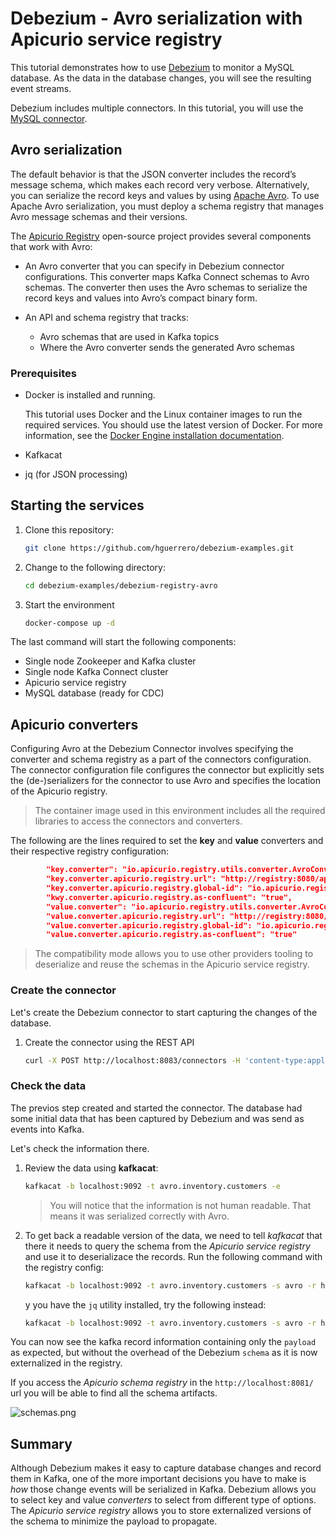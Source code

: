 # Debezium - Avro serialization with Apicurio service registry

This tutorial demonstrates how to use [Debezium](https://debezium.io/) to monitor a MySQL database. As the data in the database changes, you will see the resulting event streams.

Debezium includes multiple connectors. In this tutorial, you will use the [MySQL connector](https://debezium.io/documentation/reference/1.3/connectors/mysql.html).

## Avro serialization

The default behavior is that the JSON converter includes the record’s message schema, which makes each record very verbose. Alternatively, you can serialize the record keys and values by using [Apache Avro](https://avro.apache.org/). To use Apache Avro serialization, you must deploy a schema registry that manages Avro message schemas and their versions.

The [Apicurio Registry](https://github.com/Apicurio/apicurio-registry) open-source project provides several components that work with Avro:

- An Avro converter that you can specify in Debezium connector configurations. This converter maps Kafka Connect schemas to Avro schemas. The converter then uses the Avro schemas to serialize the record keys and values into Avro’s compact binary form.

- An API and schema registry that tracks:

  - Avro schemas that are used in Kafka topics
  - Where the Avro converter sends the generated Avro schemas

### Prerequisites

- Docker is installed and running.

  This tutorial uses Docker and the Linux container images to run the required services. You should use the latest version of Docker. For more information, see the [Docker Engine installation documentation](https://docs.docker.com/engine/installation/).
  
- Kafkacat

- jq (for JSON processing)

## Starting the services

1. Clone this repository:

    ```bash
    git clone https://github.com/hguerrero/debezium-examples.git
    ```

1. Change to the following directory:

    ```bash
    cd debezium-examples/debezium-registry-avro
    ```

1. Start the environment

    ```bash
    docker-compose up -d
    ```

The last command will start the following components:

- Single node Zookeeper and Kafka cluster
- Single node Kafka Connect cluster
- Apicurio service registry
- MySQL database (ready for CDC)

## Apicurio converters

Configuring Avro at the Debezium Connector involves specifying the converter and schema registry as a part of the connectors configuration. The connector configuration file configures the connector but explicitly sets the (de-)serializers for the connector to use Avro and specifies the location of the Apicurio registry.

> The container image used  in this environment includes all the required libraries to access the connectors and converters. 

The following are the lines required to set the **key** and **value** converters and their respective registry configuration:

```json
        "key.converter": "io.apicurio.registry.utils.converter.AvroConverter",
        "key.converter.apicurio.registry.url": "http://registry:8080/api",
        "key.converter.apicurio.registry.global-id": "io.apicurio.registry.utils.serde.strategy.AutoRegisterIdStrategy",
        "kwy.converter.apicurio.registry.as-confluent": "true",
        "value.converter": "io.apicurio.registry.utils.converter.AvroConverter",
        "value.converter.apicurio.registry.url": "http://registry:8080/api",
        "value.converter.apicurio.registry.global-id": "io.apicurio.registry.utils.serde.strategy.AutoRegisterIdStrategy",
        "value.converter.apicurio.registry.as-confluent": "true"
```

> The compatibility mode allows you to use other providers tooling to deserialize and reuse the schemas in the Apicurio service registry.

### Create the connector

Let's create the Debezium connector to start capturing the changes of the database.

1. Create the connector using the REST API

    ```bash
    curl -X POST http://localhost:8083/connectors -H 'content-type:application/json' -d @dbz-mysql-connector-avro.json
    ```

### Check the data

The previos step created and started the connector. The database had some initial data that has been captured by Debezium and was send as events into Kafka. 

Let's check the information there.

1. Review the data using **kafkacat**:

   ```bash
   kafkacat -b localhost:9092 -t avro.inventory.customers -e
   ```

   > You will notice that the information is not human readable. That means it was serialized correctly with Avro.

2. To get back a readable version of the data, we need to tell *kafkacat* that there it needs to query the schema from the *Apicurio service registry* and use it to deserializace the records. Run the following command with the registry config:

   ```bash
   kafkacat -b localhost:9092 -t avro.inventory.customers -s avro -r http://localhost:8081/api/ccompat -e
   ```

   y you have the `jq` utility installed, try the following instead:

   ```bash
   kafkacat -b localhost:9092 -t avro.inventory.customers -s avro -r http://localhost:8081/api/ccompat -e | jq
   ```

You can now see the kafka record information containing only the `payload` as expected, but without the overhead of the Debezium `schema` as it is now externalized in the registry. 

If you access the *Apicurio schema registry* in the `http://localhost:8081/` url you will be able to find all the schema artifacts.

![schemas.png](/Users/hguerrer/git/debezium-examples/debezium-registry-avro/schemas.png)

## Summary

Although Debezium makes it easy to capture database changes and record them in Kafka, one of the more important decisions you have to make is *how* those change events will be serialized in Kafka. Debezium allows you to select key and value *converters* to select from different type of options. The *Apicurio service registry* allows you to store externalized versions of the schema to minimize the payload to propagate.

